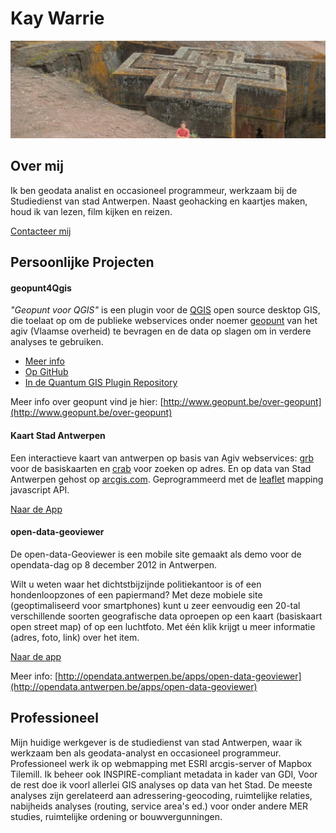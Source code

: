 Kay Warrie
==========

![](images/Ethiopie_kay.jpg "Voor de bet giorgis in Ethiopie")

Over mij
--------

Ik ben geodata analist en occasioneel programmeur, werkzaam bij de Studiedienst van stad Antwerpen. 
Naast geohacking en kaartjes maken, houd ik van lezen, film kijken en reizen.

[Contacteer mij](mailto:kaywarrie@gmail.com)
 

Persoonlijke Projecten
----------------------

#### geopunt4Qgis

*"Geopunt voor QGIS"* is een plugin voor de [QGIS](http://www.qgis.org/) open source desktop GIS,  die toelaat op om de publieke webservices onder noemer [geopunt](http://www.geopunt.be) van het agiv (Vlaamse overheid) te bevragen en de data op slagen om in verdere analyses te gebruiken.

- [Meer info](README_NL.md) 
- [Op GitHub](http://github.com/warrieka/geopunt4Qgis)
- [In de Quantum GIS Plugin Repository](http://plugins.qgis.org/plugins/geopunt4Qgis/)

Meer info over geopunt vind je hier: [http://www.geopunt.be/over-geopunt](http://www.geopunt.be/over-geopunt)
<br/>

#### Kaart Stad Antwerpen

Een interactieve kaart van antwerpen op basis van Agiv webservices:  [grb](https://www.agiv.be/producten/grb/meer-over/aan-de-slag/grb-raadpleegdiensten) voor de basiskaarten en  [crab](https://www.agiv.be/producten/crab/meer-info-over-crab/gebruik-van-het-crab/geolocation) voor zoeken op adres. En  op data van Stad Antwerpen gehost op [arcgis.com](http://arcgis.com). Geprogrammeerd met de  [leaflet](http://leafletjs.com/) mapping javascript API.

[Naar de App](stadsplan)
<br/>

#### open-data-geoviewer

De open-data-Geoviewer is een mobile site gemaakt als demo voor de opendata-dag op 8 december 2012 in Antwerpen.

Wilt u weten waar het dichtstbijzijnde politiekantoor is of een hondenloopzones of een papiermand?
Met deze mobiele site (geoptimaliseerd voor smartphones) kunt u zeer eenvoudig een 20-tal verschillende soorten geografische data oproepen op een kaart (basiskaart open street map) of op een luchtfoto.
Met één klik krijgt u meer informatie (adres, foto, link) over het item.

[Naar de app](mobile)

Meer info:
[http://opendata.antwerpen.be/apps/open-data-geoviewer](http://opendata.antwerpen.be/apps/open-data-geoviewer)
<br/>

Professioneel
-------------

Mijn huidige werkgever is de studiedienst van stad Antwerpen, waar ik werkzaam ben als geodata-analyst en occasioneel programmeur.
Professioneel werk ik op webmapping met ESRI arcgis-server of Mapbox Tilemill. Ik beheer ook INSPIRE-compliant metadata in kader van GDI, Voor de rest doe ik voorl allerlei GIS analyses op data van het Stad. De meeste analyses zijn gerelateerd aan adressering-geocoding, ruimtelijke relaties,  nabijheids analyses (routing, service area's ed.) voor onder andere MER studies, ruimtelijke ordening or bouwvergunningen.
